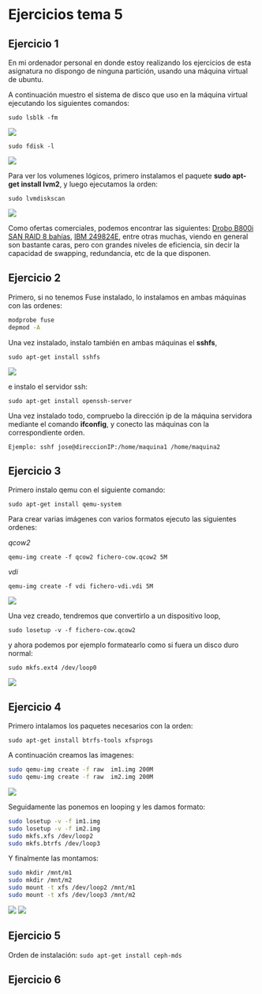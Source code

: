 # Ejercicios tema 5

## Ejercicio 1

En mi ordenador personal en donde estoy realizando los ejercicios de esta asignatura no dispongo de ninguna partición, usando una máquina virtual de ubuntu. 

A continuación muestro el sistema de disco que uso en la máquina virtual ejecutando los siguientes comandos:

`sudo lsblk -fm`

![](http://fotos.subefotos.com/7fe490615db5eef8c6ad5b7e4c56dcbao.png)

`sudo fdisk -l`

![](http://fotos.subefotos.com/dee295129068f36aa202c1c82c295e44o.png)

Para ver los volumenes lógicos, primero instalamos el paquete **sudo apt-get install lvm2**, y luego ejecutamos la orden:

`sudo lvmdiskscan`

![](http://fotos.subefotos.com/779921a29ac7f59bddc5e5f5fee49091o.png)

Como ofertas comerciales, podemos encontrar las siguientes: [Drobo B800i SAN RAID 8 bahías](http://www.macnificos.com/product.aspx?p=7909&gclid=CJ6vyImXucMCFazKtAod10oAsg), [IBM 249824E](http://www.ebay.es/itm/like/391037303855?limghlpsr=true&hlpv=2&ops=true&viphx=1&hlpht=true&lpid=115), entre otras muchas, viendo en general son bastante caras, pero con grandes niveles de eficiencia, sin decir la capacidad de swapping, redundancia, etc de la que disponen.


## Ejercicio 2

Primero, si no tenemos Fuse instalado, lo instalamos en ambas máquinas con las ordenes:

```sh
modprobe fuse
depmod -A
```

Una vez instalado, instalo también en ambas máquinas el **sshfs**,

`sudo apt-get install sshfs`

![](http://fotos.subefotos.com/7d85af6dc1164e6ce9652bd91b10ec1fo.png)

e instalo el servidor ssh:

`sudo apt-get install openssh-server`

Una vez instalado todo, compruebo la dirección ip de la máquina servidora mediante el comando **ifconfig**, y conecto las máquinas con la correspondiente orden.

`Ejemplo: sshf jose@direccionIP:/home/maquina1 /home/maquina2`


## Ejercicio 3

Primero instalo qemu con el siguiente comando:

`sudo apt-get install qemu-system`

Para crear varias imágenes con varios formatos ejecuto las siguientes ordenes:

*qcow2*

`qemu-img create -f qcow2 fichero-cow.qcow2 5M`

*vdi*

`qemu-img create -f vdi fichero-vdi.vdi 5M`

![](http://fotos.subefotos.com/9e58f4dfc91a402a235d9d03b0496366o.png)

Una vez creado, tendremos que convertirlo a un dispositivo loop,

`sudo losetup -v -f fichero-cow.qcow2`

y ahora podemos por ejemplo formatearlo como si fuera un disco duro normal:

`sudo mkfs.ext4 /dev/loop0`

![](http://fotos.subefotos.com/4b7060200cb8ca42a67c7137beff0ef9o.png)


## Ejercicio 4

Primero intalamos los paquetes necesarios con la orden:

`sudo apt-get install btrfs-tools xfsprogs`

A continuación creamos las imagenes:

```sh
sudo qemu-img create -f raw  im1.img 200M
sudo qemu-img create -f raw  im2.img 200M
```

![](http://fotos.subefotos.com/b350d5b13d77f3ce351a7aedc5a9be91o.png)

Seguidamente las ponemos en looping y les damos formato:

```sh
sudo losetup -v -f im1.img
sudo losetup -v -f im2.img
sudo mkfs.xfs /dev/loop2
sudo mkfs.btrfs /dev/loop3
```

Y finalmente las montamos:

```sh
sudo mkdir /mnt/m1
sudo mkdir /mnt/m2
sudo mount -t xfs /dev/loop2 /mnt/m1
sudo mount -t xfs /dev/loop3 /mnt/m2
```

![](http://fotos.subefotos.com/513a7f109d44c67f8434b920a5eba6f0o.png)
![](http://fotos.subefotos.com/29f4fd5b003a151df9c7d5e04e3a85e4o.png)


## Ejercicio 5

Orden de instalación: `sudo apt-get install ceph-mds`


## Ejercicio 6

